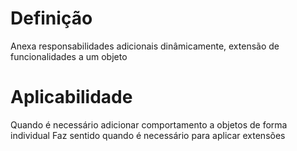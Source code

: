 # Definição
Anexa responsabilidades adicionais dinâmicamente, extensão de funcionalidades a um objeto

# Aplicabilidade
Quando é necessário adicionar comportamento a objetos de forma individual
Faz sentido quando é necessário para aplicar extensões